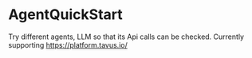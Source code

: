# AgentQuickStart
Try different agents, LLM so that its Api calls can be checked. 
Currently supporting https://platform.tavus.io/
